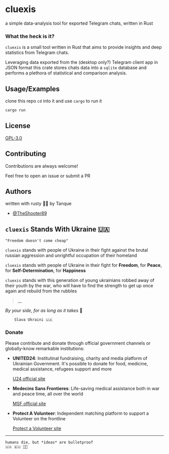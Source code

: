 
# cluexis

a simple data-analysis tool for exported Telegram chats, written in Rust

### What the heck is it?

`cluexis` is a small tool written in Rust that aims to provide insights and deep statistics from Telegram chats.

Leveraging data exported from the (desktop only?) Telegram client app in JSON format this crate stores chats data into a `sqlite` database and performs a plethora of statistical and comparison analysis.


## Usage/Examples

clone this repo `cd` into it and use `cargo` to run it

```bash
cargo run
```


## License

[GPL-3.0](https://choosealicense.com/licenses/gpl-3.0/)


## Contributing

Contributions are always welcome!

Feel free to open an issue or submit a PR


## Authors
written with rusty 💛️💙️ by Tanque

- [@TheShooter89](https://www.github.com/TheShooter89)


## `cluexis` Stands With Ukraine 🇺🇦️

    "Freedom doesn't come cheap"

`cluexis` stands with people of Ukraine in their fight against the brutal russian aggression and unrightful occupation of their homeland

`cluexis` stands with people of Ukraine in their fight for **Freedom**, for **Peace**, for **Self-Determination**, for **Happiness**

`cluexis` stands with this generation of young ukrainians robbed away of their youth by the war, who will have to find the strength to get up once again and rebuild from the rubbles

> __

_By your side, for as long as it takes_ 💪️

        Slava Ukraini 🇺🇦️

### Donate

Please contribute and donate through official government channels or globally-know remarkable institutions:

- **UNITED24**: Institutinal fundraising, charity and media platform of Ukrainian Government. It's possible to donate for food, medicine, medical assistance, refugees support and more

    [U24 official site](https://u24.gov.ua/)

- **Medecins Sans Frontieres**: Life-saving medical assistance both in war and peace time, all over the world

    [MSF official site](https://www.msf.org/ukraine)

- **Protect A Volunteer**: Independent matching platform to support a Volunteer on the frontline
    
    [Protect a Volunteer site](https://protectavolunteer.com/)

---


    humans die, but *ideas* are bulletproof
    🇺🇦️ ️🇪🇺️ 🏳️‍🌈️
